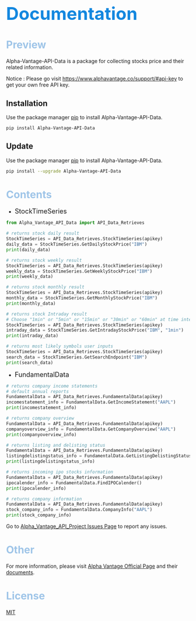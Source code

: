 # <font size="7"> <span style="color: #1387df;">Documentation</font> 

# <span style="color:#9fc5e8;">Preview</span> 

Alpha-Vantage-API-Data is a package for collecting stocks price and 
their related information.

Notice : Please go visit https://www.alphavantage.co/support/#api-key to get your own
free API key. 

## Installation

Use the package manager [pip](https://pip.pypa.io/en/stable/) to install Alpha-Vantage-API-Data.

```bash
pip install Alpha-Vantage-API-Data
```

## Update

Use the package manager [pip](https://pip.pypa.io/en/stable/) to install Alpha-Vantage-API-Data.

```bash
pip install --upgrade Alpha-Vantage-API-Data
```

# <span style="color:#9fc5e8;">Contents</span>

* <font size="4">StockTimeSeries</font>

```python
from Alpha_Vantage_API_Data import API_Data_Retrieves

# returns stock daily result 
StockTimeSeries = API_Data_Retrieves.StockTimeSeries(apikey)
daily_data = StockTimeSeries.GetDailyStockPrice("IBM")
print(daily_data)

# returns stock weekly result 
StockTimeSeries = API_Data_Retrieves.StockTimeSeries(apikey)
weekly_data = StockTimeSeries.GetWeeklyStockPrice("IBM")
print(weekly_data)

# returns stock monthly result 
StockTimeSeries = API_Data_Retrieves.StockTimeSeries(apikey)
monthly_data = StockTimeSeries.GetMonthlyStockPrice("IBM")
print(monthly_data)

# returns stock Intraday result 
# Choose "1min" or "5min" or "15min" or "30min" or "60min" at time interval for intraday data
StockTimeSeries = API_Data_Retrieves.StockTimeSeries(apikey)
intraday_data = StockTimeSeries.GetIntradayStockPrice("IBM", "1min")
print(intraday_data)

# returns most likely symbols user inputs
StockTimeSeries = API_Data_Retrieves.StockTimeSeries(apikey)
search_data = StockTimeSeries.GetSearchEndpoint("IBM")
print(search_data)
```

* <font size="4">FundamentalData</font>
```python
# returns company income statements
# default annual reports 
FundamentalData = API_Data_Retrieves.FundamentalData(apikey)
incomestatement_info = FundamentalData.GetIncomeStatement("AAPL")
print(incomestatement_info)

# returns company overview
FundamentalData = API_Data_Retrieves.FundamentalData(apikey)
companyoverview_info = FundamentalData.GetCompanyOverview("AAPL")
print(companyoverview_info)

# returns listing and delisting status
FundamentalData = API_Data_Retrieves.FundamentalData(apikey)
listingdelistingstatus_info = FundamentalData.GetListingDelistingStatus()
print(listingdelistingstatus_info)

# returns incoming ipo stocks information
FundamentalData = API_Data_Retrieves.FundamentalData(apikey)
ipocalender_info = FundamentalData.FindIPOCalender()
print(ipocalender_info)

# returns company information
FundamentalData = API_Data_Retrieves.FundamentalData(apikey)
stock_company_info = FundamentalData.CompanyInfo("AAPL")
print(stock_company_info)
```

Go to [Alpha_Vantage_API_Project Issues Page](https://github.com/codemakerss/Alpha_Vantage_API_Project/issues) to report any issues.

# <span style="color:#9fc5e8;">Other</span>

For more information, please visit [Alpha Vantage Official Page](https://www.alphavantage.co) and their 
[documents](https://www.alphavantage.co/documentation/).

# <span style="color:#9fc5e8;">License</span>
[MIT](https://choosealicense.com/licenses/mit/)